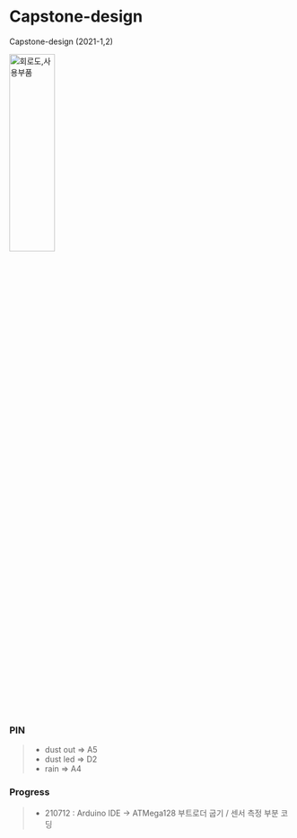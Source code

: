 # Capstone-design
Capstone-design (2021-1,2)
   

<img src="https://github.com/Lindarong29/Capstone-design/img/회로도.jpg" width="40%" height="30%" title="회로도,사용부품" alt="회로도,사용부품"></img>



### PIN
> - dust out => A5
> - dust led => D2
> - rain => A4


### Progress
> + 210712 : Arduino IDE -> ATMega128 부트로더 굽기 / 센서 측정 부분 코딩

